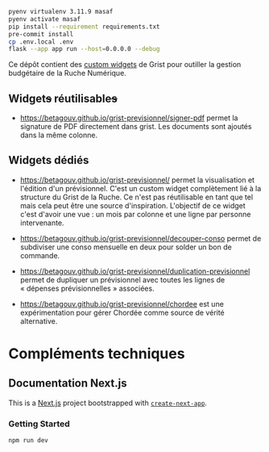 ```bash
pyenv virtualenv 3.11.9 masaf
pyenv activate masaf
pip install --requirement requirements.txt
pre-commit install
cp .env.local .env
flask --app app run --host=0.0.0.0 --debug
```

Ce dépôt contient des [custom widgets](https://support.getgrist.com/widget-custom/) de Grist pour outiller la gestion budgétaire de la Ruche Numérique.

## Widget~~s~~ réutilisable~~s~~

- https://betagouv.github.io/grist-previsionnel/signer-pdf permet la signature de PDF directement dans grist. Les documents sont ajoutés dans la même colonne.

## Widgets dédiés

- https://betagouv.github.io/grist-previsionnel/ permet la visualisation et l'édition d'un prévisionnel. C'est un custom widget complètement lié à la structure du Grist de la Ruche. Ce n'est pas réutilisable en tant que tel mais cela peut être une source d'inspiration. L'objectif de ce widget c'est d'avoir une vue : un mois par colonne et une ligne par personne intervenante.

- https://betagouv.github.io/grist-previsionnel/decouper-conso permet de subdiviser une conso mensuelle en deux pour solder un bon de commande.

- https://betagouv.github.io/grist-previsionnel/duplication-previsionnel permet de dupliquer un prévisionnel avec toutes les lignes de « dépenses prévisionnelles » associées.

- https://betagouv.github.io/grist-previsionnel/chordee est une expérimentation pour gérer Chordée comme source de vérité alternative.

# Compléments techniques

## Documentation Next.js

This is a [Next.js](https://nextjs.org) project bootstrapped with [`create-next-app`](https://nextjs.org/docs/pages/api-reference/create-next-app).

### Getting Started

```bash
npm run dev
```
